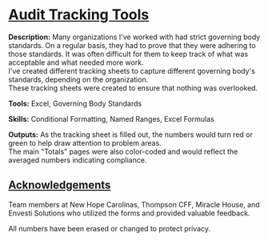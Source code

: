 # <ins> Audit Tracking Tools </ins>

**Description:** Many organizations I've worked with had strict governing body standards. On a regular basis, they had to prove that they were adhering to those standards. It was often difficult for them to keep track of what was acceptable and what needed more work. \
I've created different tracking sheets to capture different governing body's standards, depending on the organization. \
These tracking sheets were created to ensure that nothing was overlooked. 

**Tools:** Excel, Governing Body Standards

**Skills:** Conditional Formatting, Named Ranges, Excel Formulas

**Outputs:** As the tracking sheet is filled out, the numbers would turn red or green to help draw attention to problem areas. \
The main "Totals" pages were also color-coded and would reflect the averaged numbers indicating compliance.

## <ins> Acknowledgements </ins>
Team members at New Hope Carolinas, Thompson CFF, Miracle House, and Envesti Solutions who utilized the forms and provided valuable feedback. 

All numbers have been erased or changed to protect privacy. 
